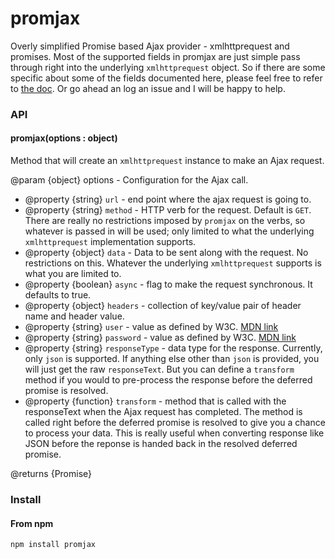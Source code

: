 promjax
=======

Overly simplified Promise based Ajax provider - xmlhttprequest and promises.  Most of the supported fields in promjax are just simple pass through right into the underlying `xmlhttprequest` object.  So if there are some specific about some of the fields documented here, please feel free to refer to [the doc](https://developer.mozilla.org/en-US/docs/Web/API/XMLHttpRequest).  Or go ahead an log an issue and I will be happy to help.


### API

#### promjax(options : object)

Method that will create an `xmlhttprequest` instance to make an Ajax request.

@param {object} options - Configuration for the Ajax call.

- @property {string} `url` - end point where the ajax request is going to.
- @property {string} `method` - HTTP verb for the request. Default is `GET`.  There are really no restrictions imposed by `promjax` on the verbs, so whatever is passed in will be used; only limited to what the underlying `xmlhttprequest` implementation supports.
- @property {object} `data` - Data to be sent along with the request.  No restrictions on this.  Whatever the underlying `xmlhttprequest` supports is what you are limited to.
- @property {boolean} `async` - flag to make the request synchronous.  It defaults to true.
- @property {object} `headers` - collection of key/value pair of header name and header value.
- @property {string} `user` - value as defined by W3C. [MDN link](https://developer.mozilla.org/en-US/docs/Web/API/XMLHttpRequest)
- @property {string} `password` - value as defined by W3C. [MDN link](https://developer.mozilla.org/en-US/docs/Web/API/XMLHttpRequest)
- @property {string} `responseType` - data type for the response.  Currently, only `json` is supported.  If anything else other than `json` is provided, you will just get the raw `responseText`.  But you can define a `transform` method if you would to pre-process the response before the deferred promise is resolved.
- @property {function} `transform` - method that is called with the responseText when the Ajax request has completed. The method is called right before the deferred promise is resolved to give you a chance to process your data.  This is really useful when converting response like JSON before the reponse is handed back in the resolved deferred promise.

@returns {Promise}

### Install

#### From npm

```
npm install promjax
```
